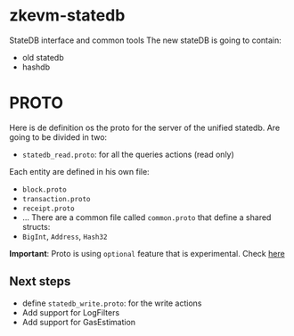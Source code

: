 # zkevm-statedb
StateDB interface and common tools
The new stateDB is going to contain: 
- old statedb
- hashdb

# PROTO
Here is de definition os the proto for the server of the unified statedb. Are going to be divided in two: 
- `statedb_read.proto`:  for all the queries actions (read only)

Each entity are defined in his own file: 
- `block.proto`
- `transaction.proto`
- `receipt.proto`
- ...
There are a common file called `common.proto` that define a shared structs: 
- `BigInt`, `Address`, `Hash32`


**Important**: Proto is using `optional` feature that is experimental. Check [here](https://protobuf.dev/programming-guides/field_presence/)


## Next steps
* define `statedb_write.proto`: for the write actions  
* Add support for LogFilters
* Add support for GasEstimation
